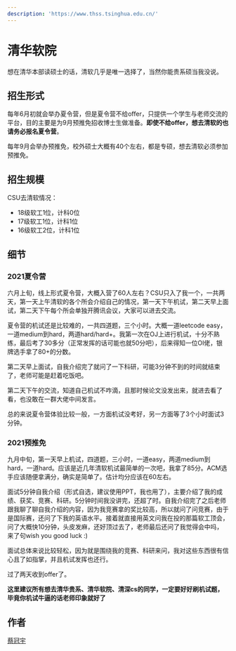 ```yaml
---
description: 'https://www.thss.tsinghua.edu.cn/'
---
```


# 清华软院

想在清华本部读硕士的话，清软几乎是唯一选择了，当然你能贵系硕当我没说。


## 招生形式

每年6月初就会举办夏令营，但是夏令营不给offer，只提供一个学生与老师交流的平台，目的主要是为9月预推免招收博士生做准备。**即使不给offer，想去清软的也请务必报名夏令营**。

每年9月会举办预推免，校外硕士大概有40个左右，都是专硕，想去清软必须参加预推免。

## 招生规模

CSU去清软情况：
- 18级软工1位，计科0位
- 17级软工1位，计科1位
- 16级软工2位，计科1位

## 细节

### 2021夏令营

六月上旬，线上形式夏令营，大概入营了60人左右？CSU只入了我一个，一共两天，第一天上午清软的各个所会介绍自己的情况，第一天下午机试，第二天早上面试，第二天下午每个所会单独开腾讯会议，大家可以进去交流。

夏令营的机试还是比较难的，一共四道题，三个小时。大概一道leetcode easy，一道medium到hard，两道hard/hard+。我第一次在OJ上进行机试，十分不熟练，最后考了30多分（正常发挥的话可能也就50分吧），后来得知一位OI佬，银牌选手拿了80+的分数。

第二天早上面试，自我介绍完了就问了一下科研，可能3分钟不到的时间就结束了，老师可能是赶着吃饭吧。

第二天下午的交流，知道自己机试不咋滴，且那时候论文没发出来，就进去看了看，也没敢在一群大佬中间发言。

总的来说夏令营体验比较一般，一方面机试没考好，另一方面等了3个小时面试3分钟。

### 2021预推免

九月中旬，第一天早上机试，四道题，三小时，一道easy，两道medium到hard，一道hard。应该是近几年清软机试最简单的一次吧，我拿了85分。ACM选手应该随便拿满分，确实是简单了。估计均分应该在60左右。

面试5分钟自我介绍（形式自选，建议使用PPT，我也用了），主要介绍了我的成绩、获奖、竞赛、科研。5分钟时间我没讲完，还超了时。自我介绍完了之后老师跟我聊了聊自我介绍的内容，因为我竞赛拿的奖比较高，所以就问了问竞赛，由于是国际赛，还问了下我的英语水平。接着就直接用英文问我在投的那篇软工顶会，问了大概快10分钟，头皮发麻，还好顶过去了，老师最后还问了我觉得会中吗，来了句wish you good luck :)

面试总体来说比较轻松，因为就是围绕我的竞赛、科研来问，我对这些东西很有信心且了如指掌，并且机试发挥也还行。

过了两天收到offer了。

**这里建议所有想去清华贵系、清华软院、清深cs的同学，一定要好好刷机试题，毕竟你机试牛逼的话老师印象就好了**

## 作者

[蔡冠宇](../zuo-zhe-lian-xi-fang-shi.md#蔡冠宇)
